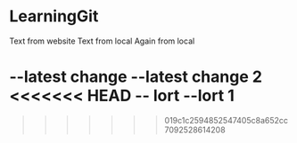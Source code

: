 # LearningGit

Text from website
Text from local 
Again from local 

--latest change
--latest change 2
<<<<<<< HEAD
-- lort
--lort 1
======
>>>>>>> 019c1c2594852547405c8a652cc7092528614208


